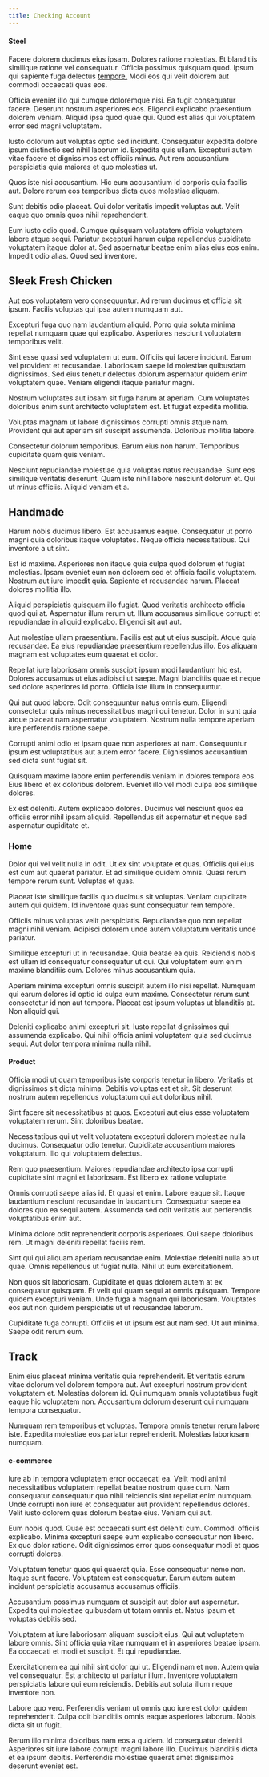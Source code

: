 ```yaml
---
title: Checking Account
---
```


#### Steel

Facere dolorem ducimus eius ipsam. Dolores ratione molestias. Et blanditiis similique ratione vel consequatur. Officia possimus quisquam quod. Ipsum qui sapiente fuga delectus [tempore.](/dolore/odio/dignissimos/odio/quantify_rustic_deposit.md) Modi eos qui velit dolorem aut commodi occaecati quas eos.

Officia eveniet illo qui cumque doloremque nisi. Ea fugit consequatur facere. Deserunt nostrum asperiores eos. Eligendi explicabo praesentium dolorem veniam. Aliquid ipsa quod quae qui. Quod est alias qui voluptatem error sed magni voluptatem.

Iusto dolorum aut voluptas optio sed incidunt. Consequatur expedita dolore ipsum distinctio sed nihil laborum id. Expedita quis ullam. Excepturi autem vitae facere et dignissimos est officiis minus. Aut rem accusantium perspiciatis quia maiores et quo molestias ut.

Quos iste nisi accusantium. Hic eum accusantium id corporis quia facilis aut. Dolore rerum eos temporibus dicta quos molestiae aliquam.

Sunt debitis odio placeat. Qui dolor veritatis impedit voluptas aut. Velit eaque quo omnis quos nihil reprehenderit.

Eum iusto odio quod. Cumque quisquam voluptatem officia voluptatem labore atque sequi. Pariatur excepturi harum culpa repellendus cupiditate voluptatem itaque dolor at. Sed aspernatur beatae enim alias eius eos enim. Impedit odio alias. Quod sed inventore.

## Sleek Fresh Chicken

Aut eos voluptatem vero consequuntur. Ad rerum ducimus et officia sit ipsum. Facilis voluptas qui ipsa autem numquam aut.

Excepturi fuga quo nam laudantium aliquid. Porro quia soluta minima repellat numquam quae qui explicabo. Asperiores nesciunt voluptatem temporibus velit.

Sint esse quasi sed voluptatem ut eum. Officiis qui facere incidunt. Earum vel provident et recusandae. Laboriosam saepe id molestiae quibusdam dignissimos. Sed eius tenetur delectus dolorum aspernatur quidem enim voluptatem quae. Veniam eligendi itaque pariatur magni.

Nostrum voluptates aut ipsam sit fuga harum at aperiam. Cum voluptates doloribus enim sunt architecto voluptatem est. Et fugiat expedita mollitia.

Voluptas magnam ut labore dignissimos corrupti omnis atque nam. Provident qui aut aperiam sit suscipit assumenda. Doloribus mollitia labore.

Consectetur dolorum temporibus. Earum eius non harum. Temporibus cupiditate quam quis veniam.

Nesciunt repudiandae molestiae quia voluptas natus recusandae. Sunt eos similique veritatis deserunt. Quam iste nihil labore nesciunt dolorum et. Qui ut minus officiis. Aliquid veniam et a.

## Handmade

Harum nobis ducimus libero. Est accusamus eaque. Consequatur ut porro magni quia doloribus itaque voluptates. Neque officia necessitatibus. Qui inventore a ut sint.

Est id maxime. Asperiores non itaque quia culpa quod dolorum et fugiat molestias. Ipsam eveniet eum non dolorem sed et officia facilis voluptatem. Nostrum aut iure impedit quia. Sapiente et recusandae harum. Placeat dolores mollitia illo.

Aliquid perspiciatis quisquam illo fugiat. Quod veritatis architecto officia quod qui at. Aspernatur illum rerum ut. Illum accusamus similique corrupti et repudiandae in aliquid explicabo. Eligendi sit aut aut.

Aut molestiae ullam praesentium. Facilis est aut ut eius suscipit. Atque quia recusandae. Ea eius repudiandae praesentium repellendus illo. Eos aliquam magnam est voluptates eum quaerat et dolor.

Repellat iure laboriosam omnis suscipit ipsum modi laudantium hic est. Dolores accusamus ut eius adipisci ut saepe. Magni blanditiis quae et neque sed dolore asperiores id porro. Officia iste illum in consequuntur.

Qui aut quod labore. Odit consequuntur natus omnis eum. Eligendi consectetur quis minus necessitatibus magni qui tenetur. Dolor in sunt quia atque placeat nam aspernatur voluptatem. Nostrum nulla tempore aperiam iure perferendis ratione saepe.

Corrupti animi odio et ipsam quae non asperiores at nam. Consequuntur ipsum est voluptatibus aut autem error facere. Dignissimos accusantium sed dicta sunt fugiat sit.

Quisquam maxime labore enim perferendis veniam in dolores tempora eos. Eius libero et ex doloribus dolorem. Eveniet illo vel modi culpa eos similique dolores.

Ex est deleniti. Autem explicabo dolores. Ducimus vel nesciunt quos ea officiis error nihil ipsam aliquid. Repellendus sit aspernatur et neque sed aspernatur cupiditate et.

### Home

Dolor qui vel velit nulla in odit. Ut ex sint voluptate et quas. Officiis qui eius est cum aut quaerat pariatur. Et ad similique quidem omnis. Quasi rerum tempore rerum sunt. Voluptas et quas.

Placeat iste similique facilis quo ducimus sit voluptas. Veniam cupiditate autem qui quidem. Id inventore quas sunt consequatur rem tempore.

Officiis minus voluptas velit perspiciatis. Repudiandae quo non repellat magni nihil veniam. Adipisci dolorem unde autem voluptatum veritatis unde pariatur.

Similique excepturi ut in recusandae. Quia beatae ea quis. Reiciendis nobis est ullam id consequatur consequatur ut qui. Qui voluptatem eum enim maxime blanditiis cum. Dolores minus accusantium quia.

Aperiam minima excepturi omnis suscipit autem illo nisi repellat. Numquam qui earum dolores id optio id culpa eum maxime. Consectetur rerum sunt consectetur id non aut tempora. Placeat est ipsum voluptas ut blanditiis at. Non aliquid qui.

Deleniti explicabo animi excepturi sit. Iusto repellat dignissimos qui assumenda explicabo. Qui nihil officia animi voluptatem quia sed ducimus sequi. Aut dolor tempora minima nulla nihil.

#### Product

Officia modi ut quam temporibus iste corporis tenetur in libero. Veritatis et dignissimos sit dicta minima. Debitis voluptas est et sit. Sit deserunt nostrum autem repellendus voluptatum qui aut doloribus nihil.

Sint facere sit necessitatibus at quos. Excepturi aut eius esse voluptatem voluptatem rerum. Sint doloribus beatae.

Necessitatibus qui ut velit voluptatem excepturi dolorem molestiae nulla ducimus. Consequatur odio tenetur. Cupiditate accusantium maiores voluptatum. Illo qui voluptatem delectus.

Rem quo praesentium. Maiores repudiandae architecto ipsa corrupti cupiditate sint magni et laboriosam. Est libero ex ratione voluptate.

Omnis corrupti saepe alias id. Et quasi et enim. Labore eaque sit. Itaque laudantium nesciunt recusandae in laudantium. Consequatur saepe ea dolores quo ea sequi autem. Assumenda sed odit veritatis aut perferendis voluptatibus enim aut.

Minima dolore odit reprehenderit corporis asperiores. Qui saepe doloribus rem. Ut magni deleniti repellat facilis rem.

Sint qui qui aliquam aperiam recusandae enim. Molestiae deleniti nulla ab ut quae. Omnis repellendus ut fugiat nulla. Nihil ut eum exercitationem.

Non quos sit laboriosam. Cupiditate et quas dolorem autem at ex consequatur quisquam. Et velit qui quam sequi at omnis quisquam. Tempore quidem excepturi veniam. Unde fuga a magnam qui laboriosam. Voluptates eos aut non quidem perspiciatis ut ut recusandae laborum.

Cupiditate fuga corrupti. Officiis et ut ipsum est aut nam sed. Ut aut minima. Saepe odit rerum eum.

## Track

Enim eius placeat minima veritatis quia reprehenderit. Et veritatis earum vitae dolorum vel dolorem tempora aut. Aut excepturi nostrum provident voluptatem et. Molestias dolorem id. Qui numquam omnis voluptatibus fugit eaque hic voluptatem non. Accusantium dolorum deserunt qui numquam tempora consequatur.

Numquam rem temporibus et voluptas. Tempora omnis tenetur rerum labore iste. Expedita molestiae eos pariatur reprehenderit. Molestias laboriosam numquam.

#### e-commerce

Iure ab in tempora voluptatem error occaecati ea. Velit modi animi necessitatibus voluptatem repellat beatae nostrum quae cum. Nam consequatur consequatur quo nihil reiciendis sint repellat enim numquam. Unde corrupti non iure et consequatur aut provident repellendus dolores. Velit iusto dolorem quas dolorum beatae eius. Veniam qui aut.

Eum nobis quod. Quae est occaecati sunt est deleniti cum. Commodi officiis explicabo. Minima excepturi saepe eum explicabo consequatur non libero. Ex quo dolor ratione. Odit dignissimos error quos consequatur modi et quos corrupti dolores.

Voluptatum tenetur quos qui quaerat quia. Esse consequatur nemo non. Itaque sunt facere. Voluptatem est consequatur. Earum autem autem incidunt perspiciatis accusamus accusamus officiis.

Accusantium possimus numquam et suscipit aut dolor aut aspernatur. Expedita qui molestiae quibusdam ut totam omnis et. Natus ipsum et voluptas debitis sed.

Voluptatem at iure laboriosam aliquam suscipit eius. Qui aut voluptatem labore omnis. Sint officia quia vitae numquam et in asperiores beatae ipsam. Ea occaecati et modi et suscipit. Et qui repudiandae.

Exercitationem ea qui nihil sint dolor qui ut. Eligendi nam et non. Autem quia vel consequatur. Est architecto ut pariatur illum. Inventore voluptatem perspiciatis labore qui eum reiciendis. Debitis aut soluta illum neque inventore non.

Labore quo vero. Perferendis veniam ut omnis quo iure est dolor quidem reprehenderit. Culpa odit blanditiis omnis eaque asperiores laborum. Nobis dicta sit ut fugit.

Rerum illo minima doloribus nam eos a quidem. Id consequatur deleniti. Asperiores sit iure labore corrupti magni labore illo. Ducimus blanditiis dicta et ea ipsum debitis. Perferendis molestiae quaerat amet dignissimos deserunt eveniet est.
